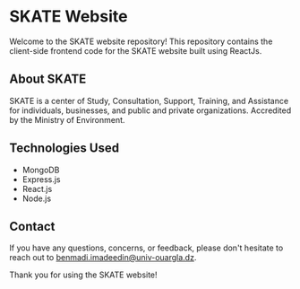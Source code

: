 # SKATE Website

Welcome to the SKATE website repository! This repository contains the client-side frontend code for the SKATE website built using ReactJs.

## About SKATE

SKATE is a center of Study, Consultation, Support, Training, and Assistance for individuals, businesses, and public and private organizations. Accredited by the Ministry of Environment.

## Technologies Used

- MongoDB
- Express.js
- React.js
- Node.js


## Contact

If you have any questions, concerns, or feedback, please don't hesitate to reach out to benmadi.imadeedin@univ-ouargla.dz.

Thank you for using the SKATE website!
